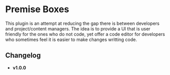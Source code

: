 # Premise Boxes #

This plugin is an attempt at reducing the gap there is between developers and project/content managers. The idea is to provide a UI that is user friendly for the ones who do not code, yet offer a code editor for developers who sometimes feel it is easier to make changes writting code.

## Changelog

* **v1.0.0**
